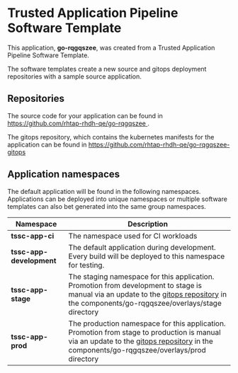 # Trusted Application Pipeline Software Template

This application, **go-rqgqszee**, was created from a Trusted Application Pipeline Software Template.

The software templates create a new source and gitops deployment repositories with a sample source application. 

## Repositories

The source code for your application can be found in [https://github.com/rhtap-rhdh-qe/go-rqgqszee ](https://github.com/rhtap-rhdh-qe/go-rqgqszee ).
 
The gitops repository, which contains the kubernetes manifests for the application can be found in 
[https://github.com/rhtap-rhdh-qe/go-rqgqszee-gitops ](https://github.com/rhtap-rhdh-qe/go-rqgqszee-gitops ) 

## Application namespaces 

The default application will be found in the following namespaces. Applications can be deployed into unique namespaces or multiple software templates can also bet generated into the same group namespaces.  

|  Namespace   |  Description   |  
| -------- | -------- |
| **tssc-app-ci** | The namespace used for CI workloads |
| **tssc-app-development** | The default application during development. Every build will be deployed to this namespace for testing. |
| **tssc-app-stage** | The staging namespace for this application. Promotion from development to stage is manual via an update to the [gitops repository](https://github.com/rhtap-rhdh-qe/go-rqgqszee-gitops ) in the components/go-rqgqszee/overlays/stage directory |
| **tssc-app-prod** | The production namespace for this application. Promotion from stage to production is manual via an update to the [gitops repository](https://github.com/rhtap-rhdh-qe/go-rqgqszee-gitops ) in the components/go-rqgqszee/overlays/prod directory |